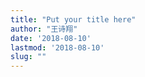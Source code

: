 ```yaml
---
title: "Put your title here"
author: "王诗翔"
date: '2018-08-10'
lastmod: '2018-08-10'
slug: ""
---
```



